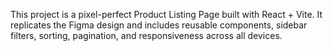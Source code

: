 This project is a pixel-perfect Product Listing Page built with React + Vite.
It replicates the Figma design and includes reusable components, sidebar filters, sorting, pagination, and responsiveness across all devices.
